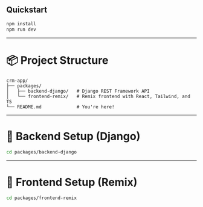 ## Quickstart

```bash
npm install
npm run dev
```

---

# 📦 Project Structure

```
crm-app/
├── packages/
│   ├── backend-django/   # Django REST Framework API
│   └── frontend-remix/   # Remix frontend with React, Tailwind, and TS
└── README.md             # You're here!
```

---

# 🧱 Backend Setup (Django)

```bash
cd packages/backend-django
```

---

# 🎨 Frontend Setup (Remix)

```bash
cd packages/frontend-remix
```
